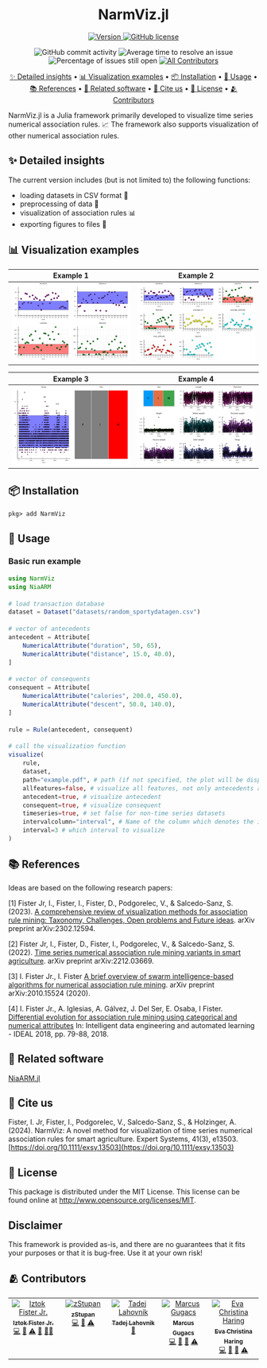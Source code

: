 <h1 align="center">
  NarmViz.jl
</h1>

<p align="center">
  <a href="https://juliahub.com/ui/Packages/General/NarmViz">
    <img alt="Version" src="https://juliahub.com/docs/General/NarmViz/stable/version.svg" />
  </a>
  <a href="https://github.com/firefly-cpp/NarmViz.jl/blob/master/LICENSE">
    <img alt="GitHub license" src="https://img.shields.io/github/license/firefly-cpp/NarmViz.jl.svg" />
  </a>
</p>

<p align="center">
  <img alt="GitHub commit activity" src="https://img.shields.io/github/commit-activity/w/firefly-cpp/NarmViz.jl.svg" />
  <img alt="Average time to resolve an issue" src="http://isitmaintained.com/badge/resolution/firefly-cpp/NarmViz.jl.svg" href="https://isitmaintained.com/project/firefly-cpp/NarmViz.jl">
  <img alt="Percentage of issues still open" src="http://isitmaintained.com/badge/open/firefly-cpp/NarmViz.jl.svg" href="https://isitmaintained.com/project/firefly-cpp/NarmViz.jl">
  <a href="#-contributors">
    <img alt="All Contributors" src="https://img.shields.io/badge/all_contributors-2-orange.svg" />
  </a>
</p>

<p align="center">
  <a href="#-detailed-insights">✨ Detailed insights</a> •
  <a href="#-visualization-examples">📊 Visualization examples</a> •
  <a href="#-installation">📦 Installation</a> •
  <a href="#-usage">🚀 Usage</a> •
  <a href="#-references">📚 References</a> •
  <a href="#-related-software">🔗 Related software</a> •
  <a href="#-cite-us">📄 Cite us</a> •
  <a href="#-license">🔑 License</a> •
  <a href="#-contributors">🫂 Contributors</a>
</p>

NarmViz.jl is a Julia framework primarily developed to visualize time series numerical association rules. 📈 The framework also supports visualization of other numerical association rules.

## ✨ Detailed insights
The current version includes (but is not limited to) the following functions:
- loading datasets in CSV format 📁
- preprocessing of data 🔄
- visualization of association rules 📊
- exporting figures to files 💾

## 📊 Visualization examples

|                                          Example 1                                          |                                          Example 2                                          |
|:-------------------------------------------------------------------------------------------:|:-------------------------------------------------------------------------------------------:|
| ![](https://raw.githubusercontent.com/firefly-cpp/NarmViz.jl/main/.github/figures/Fig1.png) | ![](https://raw.githubusercontent.com/firefly-cpp/NarmViz.jl/main/.github/figures/Fig2.png) |

|                                          Example 3                                          |                                          Example 4                                          |
|:-------------------------------------------------------------------------------------------:|:-------------------------------------------------------------------------------------------:|
| ![](https://raw.githubusercontent.com/firefly-cpp/NarmViz.jl/main/.github/figures/Fig3.png) | ![](https://raw.githubusercontent.com/firefly-cpp/NarmViz.jl/main/.github/figures/Fig4.png) |

## 📦 Installation

```
pkg> add NarmViz
```

## 🚀 Usage

### Basic run example

```julia
using NarmViz
using NiaARM

# load transaction database
dataset = Dataset("datasets/random_sportydatagen.csv")

# vector of antecedents
antecedent = Attribute[
    NumericalAttribute("duration", 50, 65),
    NumericalAttribute("distance", 15.0, 40.0),
]

# vector of consequents
consequent = Attribute[
    NumericalAttribute("calories", 200.0, 450.0),
    NumericalAttribute("descent", 50.0, 140.0),
]

rule = Rule(antecedent, consequent)

# call the visualization function
visualize(
    rule,
    dataset,
    path="example.pdf", # path (if not specified, the plot will be displayed in the GUI)
    allfeatures=false, # visualize all features, not only antecedents and consequence
    antecedent=true, # visualize antecedent
    consequent=true, # visualize consequent
    timeseries=true, # set false for non-time series datasets
    intervalcolumn="interval", # Name of the column which denotes the interval (only for time series datasets)
    interval=3 # which interval to visualize
)
```

## 📚 References

Ideas are based on the following research papers:

[1] Fister Jr, I., Fister, I., Fister, D., Podgorelec, V., & Salcedo-Sanz, S. (2023). [A comprehensive review of visualization methods for association rule mining: Taxonomy, Challenges, Open problems and Future ideas](https://arxiv.org/abs/2302.12594). arXiv preprint arXiv:2302.12594.

[2] Fister Jr, I., Fister, D., Fister, I., Podgorelec, V., & Salcedo-Sanz, S. (2022). [Time series numerical association rule mining variants in smart agriculture](https://arxiv.org/abs/2212.03669). arXiv preprint arXiv:2212.03669.

[3] I. Fister Jr., I. Fister [A brief overview of swarm intelligence-based algorithms for numerical association rule mining](https://arxiv.org/abs/2010.15524). arXiv preprint arXiv:2010.15524 (2020).

[4] I. Fister Jr., A. Iglesias, A. Gálvez, J. Del Ser, E. Osaba, I Fister. [Differential evolution for association rule mining using categorical and numerical attributes](http://www.iztok-jr-fister.eu/static/publications/231.pdf) In: Intelligent data engineering and automated learning - IDEAL 2018, pp. 79-88, 2018.

## 🔗 Related software

[NiaARM.jl](https://github.com/firefly-cpp/NiaARM.jl)

## 📄 Cite us

Fister, I. Jr, Fister, I., Podgorelec, V., Salcedo-Sanz, S., & Holzinger, A. (2024). NarmViz: A novel method for visualization of time series numerical association rules for smart agriculture. Expert Systems, 41(3), e13503. [https://doi.org/10.1111/exsy.13503](https://doi.org/10.1111/exsy.13503)

## 🔑 License

This package is distributed under the MIT License. This license can be found online at <http://www.opensource.org/licenses/MIT>.

## Disclaimer

This framework is provided as-is, and there are no guarantees that it fits your purposes or that it is bug-free. Use it at your own risk!

## 🫂 Contributors

<!-- ALL-CONTRIBUTORS-LIST:START - Do not remove or modify this section -->
<!-- prettier-ignore-start -->
<!-- markdownlint-disable -->
<table>
  <tbody>
    <tr>
      <td align="center" valign="top" width="14.28%"><a href="http://www.iztok-jr-fister.eu/"><img src="https://avatars.githubusercontent.com/u/1633361?v=4?s=100" width="100px;" alt="Iztok Fister Jr."/><br /><sub><b>Iztok Fister Jr.</b></sub></a><br /><a href="https://github.com/firefly-cpp/NarmViz.jl/commits?author=firefly-cpp" title="Code">💻</a> <a href="https://github.com/firefly-cpp/NarmViz.jl/commits?author=firefly-cpp" title="Documentation">📖</a> <a href="https://github.com/firefly-cpp/NarmViz.jl/commits?author=firefly-cpp" title="Tests">⚠️</a> <a href="#ideas-firefly-cpp" title="Ideas, Planning, & Feedback">🤔</a> <a href="#mentoring-firefly-cpp" title="Mentoring">🧑‍🏫</a></td>
      <td align="center" valign="top" width="14.28%"><a href="https://github.com/zStupan"><img src="https://avatars.githubusercontent.com/u/48752988?v=4?s=100" width="100px;" alt="zStupan"/><br /><sub><b>zStupan</b></sub></a><br /><a href="https://github.com/firefly-cpp/NarmViz.jl/commits?author=zStupan" title="Code">💻</a> <a href="https://github.com/firefly-cpp/NarmViz.jl/issues?q=author%3AzStupan" title="Bug reports">🐛</a> <a href="https://github.com/firefly-cpp/NarmViz.jl/commits?author=zStupan" title="Tests">⚠️</a></td>
      <td align="center" valign="top" width="14.28%"><a href="https://github.com/lahovniktadej"><img src="https://avatars.githubusercontent.com/u/57890734?v=4?s=100" width="100px;" alt="Tadej Lahovnik"/><br /><sub><b>Tadej Lahovnik</b></sub></a><br /><a href="https://github.com/firefly-cpp/NarmViz.jl/commits?author=lahovniktadej" title="Documentation">📖</a></td>
      <td align="center" valign="top" width="14.28%"><a href="https://www.gugacs.me"><img src="https://avatars.githubusercontent.com/u/54801620?v=4?s=100" width="100px;" alt="Marcus Gugacs"/><br /><sub><b>Marcus Gugacs</b></sub></a><br /><a href="https://github.com/firefly-cpp/NarmViz.jl/commits?author=IImpaq" title="Code">💻</a> <a href="https://github.com/firefly-cpp/NarmViz.jl/commits?author=IImpaq" title="Documentation">📖</a> <a href="#ideas-IImpaq" title="Ideas, Planning, & Feedback">🤔</a> <a href="https://github.com/firefly-cpp/NarmViz.jl/commits?author=IImpaq" title="Tests">⚠️</a></td>
      <td align="center" valign="top" width="14.28%"><a href="https://github.com/evaharing"><img src="https://avatars.githubusercontent.com/u/97450071?v=4?s=100" width="100px;" alt="Eva Christina Haring"/><br /><sub><b>Eva Christina Haring</b></sub></a><br /><a href="https://github.com/firefly-cpp/NarmViz.jl/commits?author=evaharing" title="Code">💻</a> <a href="https://github.com/firefly-cpp/NarmViz.jl/commits?author=evaharing" title="Documentation">📖</a> <a href="#ideas-evaharing" title="Ideas, Planning, & Feedback">🤔</a> <a href="https://github.com/firefly-cpp/NarmViz.jl/commits?author=evaharing" title="Tests">⚠️</a></td>
    </tr>
  </tbody>
</table>

<!-- markdownlint-restore -->
<!-- prettier-ignore-end -->

<!-- ALL-CONTRIBUTORS-LIST:END -->
<!-- prettier-ignore-start -->
<!-- markdownlint-disable -->

<!-- markdownlint-restore -->
<!-- prettier-ignore-end -->

<!-- ALL-CONTRIBUTORS-LIST:END -->
